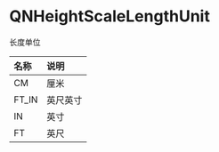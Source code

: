 # QNHeightScaleLengthUnit

长度单位

| 名称    | 说明   |
|:------|:-----|
| CM    | 厘米   |
| FT_IN | 英尺英寸 |
| IN    | 英寸   |
| FT    | 英尺   |